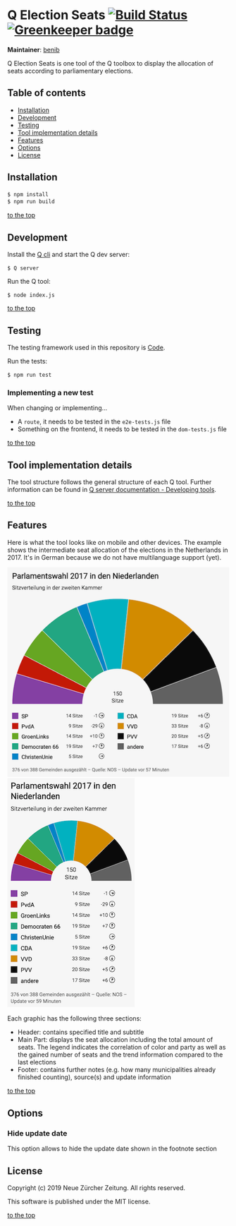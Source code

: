 # Q Election Seats [![Build Status](https://travis-ci.com/nzzdev/Q-election-seats.svg?branch=dev)](https://travis-ci.com/nzzdev/Q-election-seats) [![Greenkeeper badge](https://badges.greenkeeper.io/nzzdev/Q-election-seats.svg)](https://greenkeeper.io/)

**Maintainer**: [benib](https://github.com/benib)

Q Election Seats is one tool of the Q toolbox to display the allocation of seats according to parliamentary elections.

## Table of contents
- [Installation](#installation)
- [Development](#development)
- [Testing](#testing)
- [Tool implementation details](#tool-implementation-details)
- [Features](#features)
- [Options](#options)
- [License](#license)

## Installation

```bash
$ npm install
$ npm run build
```

[to the top](#table-of-contents)

## Development

Install the [Q cli](https://github.com/nzzdev/Q-cli) and start the Q dev server:

```
$ Q server
```

Run the Q tool:
```
$ node index.js
```

[to the top](#table-of-contents)

## Testing
The testing framework used in this repository is [Code](https://github.com/hapijs/code).

Run the tests:
```
$ npm run test
```

### Implementing a new test

When changing or implementing...
- A `route`, it needs to be tested in the `e2e-tests.js` file
- Something on the frontend, it needs to be tested in the `dom-tests.js` file

[to the top](#table-of-contents)

## Tool implementation details
The tool structure follows the general structure of each Q tool. Further information can be found in [Q server documentation - Developing tools](https://nzzdev.github.io/Q-server/developing-tools.html).

[to the top](#table-of-contents)

## Features
Here is what the tool looks like on mobile and other devices. The example shows the intermediate seat allocation of the elections in the Netherlands in 2017. It's in German because we do not have multilanguage support (yet).

![Seat allocation as shown on other devices](./readme-images/seats_desk.png)
![Seat allocation as shown on mobile](./readme-images/seats_mob.png)

Each graphic has the following three sections:
- Header: contains specified title and subtitle
- Main Part: displays the seat allocation including the total amount of seats. The legend indicates the correlation of color and party as well as the gained number of seats and the trend information compared to the last elections
- Footer: contains further notes (e.g. how many municipalities already finished counting), source(s) and update information

[to the top](#table-of-contents)

## Options

### Hide update date

This option allows to hide the update date shown in the footnote section

## License
Copyright (c) 2019 Neue Zürcher Zeitung. All rights reserved.

This software is published under the MIT license.

[to the top](#table-of-contents)
